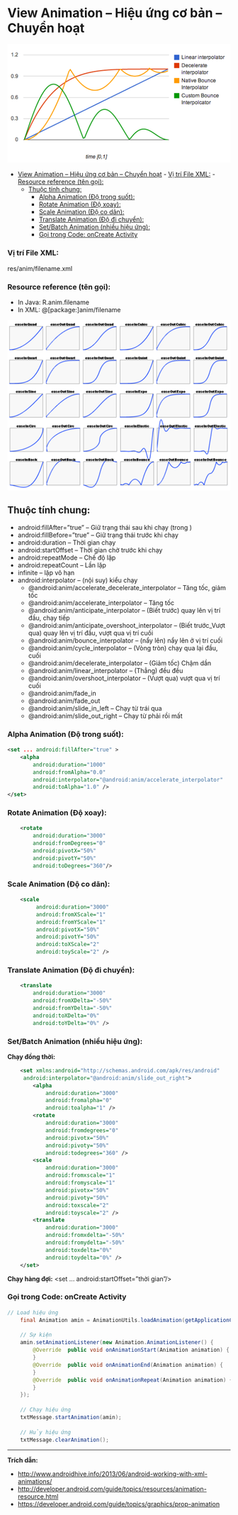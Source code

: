# View Animation – Hiệu ứng cơ bản – Chuyển hoạt

![./Images/animation-1.png](/Images/animation-1.png)

<!-- TOC -->

- [View Animation – Hiệu ứng cơ bản – Chuyển hoạt](#view-animation--hiệu-ứng-cơ-bản--chuyển-hoạt)
        - [Vị trí File XML:](#vị-trí-file-xml)
        - [Resource reference (tên gọi):](#resource-reference-tên-gọi)
    - [Thuộc tính chung:](#thuộc-tính-chung)
        - [Alpha Animation (Độ trong suốt):](#alpha-animation-độ-trong-suốt)
        - [Rotate Animation (Độ xoay):](#rotate-animation-độ-xoay)
        - [Scale Animation (Độ co dãn):](#scale-animation-độ-co-dãn)
        - [Translate Animation (Độ đi chuyển):](#translate-animation-độ-đi-chuyển)
        - [Set/Batch Animation (nhiều hiệu ứng):](#setbatch-animation-nhiều-hiệu-ứng)
        - [Gọi trong Code: onCreate Activity](#gọi-trong-code-oncreate-activity)

<!-- /TOC -->

### Vị trí File XML:
res/anim/filename.xml

### Resource reference (tên gọi):
* In Java: R.anim.filename 
* In XML: @[package:]anim/filename

![/Images/animation-2.png](/Images/animation-2.png)
## Thuộc tính chung:
* android:fillAfter=”true” – Giữ trạng thái sau khi chạy (trong <set>)
* android:fillBefore=”true” – Giữ trạng thái trước khi chạy
* android:duration – Thời gian chạy
* android:startOffset – Thời gian chờ trước khi chạy
* android:repeatMode – Chế độ lặp
* android:repeatCount – Lần lặp
* infinite – lặp vô hạn
* android:interpolator – (nội suy) kiểu chạy
    * @android:anim/accelerate_decelerate_interpolator – Tăng tốc, giảm tốc
    * @android:anim/accelerate_interpolator – Tăng tốc
    * @android:anim/anticipate_interpolator – (Biết trước) quay lên vị trí đầu, chạy tiếp
    * @android:anim/anticipate_overshoot_interpolator – (Biết trước_Vượt qua) quay lên vị trí đầu, vượt qua vị trí cuối
    * @android:anim/bounce_interpolator – (nẩy lên) nẩy lên ở vị trí cuối
    * @android:anim/cycle_interpolator – (Vòng tròn) chạy qua lại đầu, cuối
    * @android:anim/decelerate_interpolator – (Giảm tốc) Chậm dần
    * @android:anim/linear_interpolator – (Thẳng) đều đều
    * @android:anim/overshoot_interpolator – (Vượt qua) vượt qua vị trí cuối
    * @android:anim/fade_in
    * @android:anim/fade_out
    * @android:anim/slide_in_left – Chạy từ trái qua
    * @android:anim/slide_out_right – Chạy từ phải rồi mất



### Alpha Animation (Độ trong suốt):

```xml
<set ... android:fillAfter="true" >
    <alpha
        android:duration="1000"
        android:fromAlpha="0.0"
        android:interpolator="@android:anim/accelerate_interpolator"
        android:toAlpha="1.0" />
</set>
```
### Rotate Animation (Độ xoay):
```xml
    <rotate
        android:duration="3000"
        android:fromDegrees="0"
        android:pivotX="50%"
        android:pivotY="50%"
        android:toDegrees="360"/>
```
### Scale Animation (Độ co dãn):
```xml
    <scale
         android:duration="3000"
         android:fromXScale="1"
         android:fromYScale="1"
         android:pivotX="50%"
         android:pivotY="50%"
         android:toXScale="2"
         android:toyScale="2" />
```
### Translate Animation (Độ đi chuyển):
```xml
    <translate
        android:duration="3000"
        android:fromXDelta="-50%"
        android:fromYDelta="-50%"
        android:toXDelta="0%"
        android:toYDelta="0%" />
```

### Set/Batch Animation (nhiều hiệu ứng):
**Chạy đồng thời:**

```xml
    <set xmlns:android="http://schemas.android.com/apk/res/android"
     android:interpolator="@android:anim/slide_out_right">
        <alpha
            android:duration="3000"
            android:fromalpha="0"
            android:toalpha="1" />
        <rotate
            android:duration="3000"
            android:fromdegrees="0"
            android:pivotx="50%"
            android:pivoty="50%"
            android:todegrees="360" />
        <scale
            android:duration="3000"
            android:fromxscale="1"
            android:fromyscale="1"
            android:pivotx="50%"
            android:pivoty="50%"
            android:toxscale="2"
            android:toyscale="2" />
        <translate
            android:duration="3000"
            android:fromxdelta="-50%"
            android:fromydelta="-50%"
            android:toxdelta="0%"
            android:toydelta="0%" />
    </set>
```
**Chạy hàng đợi:** <set ... android:startOffset=”thời gian”/>

### Gọi trong Code: onCreate Activity
```java
// Load hiệu ứng
    final Animation amin = AnimationUtils.loadAnimation(getApplicationContext(), R.anim.fade_out);

    // Sự kiện
    amin.setAnimationListener(new Animation.AnimationListener() {
        @Override  public void onAnimationStart(Animation animation) {
        }
        @Override  public void onAnimationEnd(Animation animation) {
        }
        @Override  public void onAnimationRepeat(Animation animation) {
        }
    });

    // Chạy hiệu ứng
    txtMessage.startAnimation(amin);

    // Hủy hiệu ứng
    txtMessage.clearAnimation();
```
---
**Trích dẫn:**
* http://www.androidhive.info/2013/06/android-working-with-xml-animations/
* http://developer.android.com/guide/topics/resources/animation-resource.html
* https://developer.android.com/guide/topics/graphics/prop-animation
